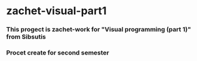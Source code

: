 # zachet-visual-part1
### This progect is zachet-work for "Visual programming (part 1)" from Sibsutis
### Procet create for second semester
